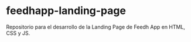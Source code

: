 # feedhapp-landing-page
Repositorio para el desarrollo de la Landing Page de Feedh App en HTML, CSS y JS.

